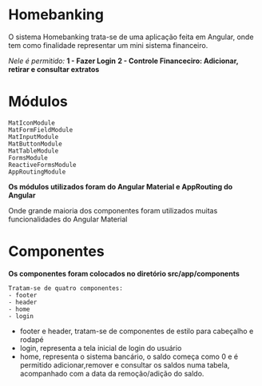 # Homebanking
O sistema Homebanking trata-se de uma aplicação feita em Angular, onde tem como finalidade representar um mini sistema financeiro.
 
 *Nele é permitido:*
  **1 - Fazer Login**
  **2 - Controle Financeciro: Adicionar, retirar e consultar extratos**


# Módulos

    MatIconModule
    MatFormFieldModule
    MatInputModule
    MatButtonModule
    MatTableModule
    FormsModule
    ReactiveFormsModule
    AppRoutingModule

**Os módulos utilizados foram do Angular Material e AppRouting do Angular**

  Onde grande maioria dos componentes foram utilizados muitas funcionalidades do Angular Material

# Componentes

  **Os componentes foram colocados no diretório src/app/components**

    Tratam-se de quatro componentes: 
    - footer
    - header
    - home
    - login
  
  - footer e header, tratam-se de componentes de estilo para cabeçalho e rodapé
  - login, representa a tela inicial de login do usuário
  - home, representa o sistema bancário, o saldo começa como 0 e é permitido adicionar,remover e consultar os saldos numa tabela, acompanhado com a data da remoção/adição do saldo.
